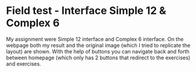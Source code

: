 # Field test - Interface Simple 12 & Complex 6

My assignment were Simple 12 interface and Complex 6 interface. On the webpage both my result and the original image (which I tried to replicate the layout) are shown. With the help of buttons you can navigate back and forth between homepage (which only has 2 buttons that redirect to the exercises) and exercises.
